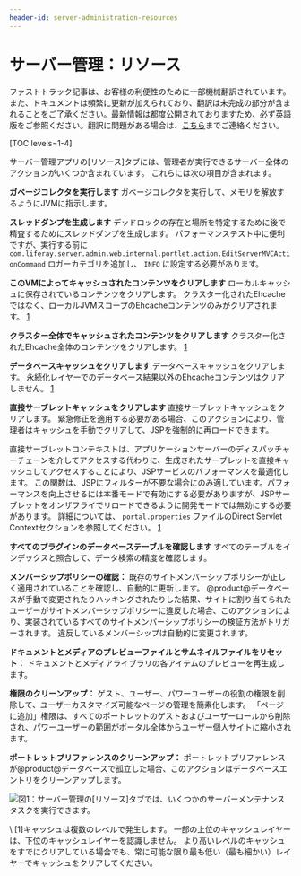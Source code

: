 ```yaml
---
header-id: server-administration-resources
---
```


# サーバー管理：リソース

<p class="alert alert-info"><span class="wysiwyg-color-blue120">ファストトラック記事は、お客様の利便性のために一部機械翻訳されています。また、ドキュメントは頻繁に更新が加えられており、翻訳は未完成の部分が含まれることをご了承ください。最新情報は都度公開されておりますため、必ず英語版をご参照ください。翻訳に問題がある場合は、<a href="mailto:support-content-jp@liferay.com">こちら</a>までご連絡ください。</span></p>

[TOC levels=1-4]

サーバー管理アプリの[リソース]タブには、管理者が実行できるサーバー全体のアクションがいくつか含まれています。 これらには次の項目が含まれます。

**ガベージコレクタを実行します** ガベージコレクタを実行して、メモリを解放するようにJVMに指示します。

**スレッドダンプを生成します** デッドロックの存在と場所を特定するために後で精査するためにスレッドダンプを生成します。 パフォーマンステスト中に便利ですが、実行する前に `com.liferay.server.admin.web.internal.portlet.action.EditServerMVCActionCommand` ロガーカテゴリを追加し、 `INFO` に設定する必要があります。

**このVMによってキャッシュされたコンテンツをクリアします** ローカルキャッシュに保存されているコンテンツをクリアします。 クラスター化されたEhcacheではなく、ローカルJVMスコープのEhcacheコンテンツのみがクリアされます。 [1](#one)

**クラスター全体でキャッシュされたコンテンツをクリアします** クラスター化されたEhcache全体のコンテンツをクリアします。 [1](#one)

**データベースキャッシュをクリアします** データベースキャッシュをクリアします。 永続化レイヤーでのデータベース結果以外のEhcacheコンテンツはクリアしません。 [1](#one)

**直接サーブレットキャッシュをクリアします** 直接サーブレットキャッシュをクリアします。 緊急修正を適用する必要がある場合、このアクションにより、管理者はキャッシュを手動でクリアして、JSPを強制的に再ロードできます。

直接サーブレットコンテキストは、アプリケーションサーバーのディスパッチャーチェーンを介してアクセスする代わりに、生成されたサーブレットを直接キャッシュしてアクセスすることにより、JSPサービスのパフォーマンスを最適化します。 この関数は、JSPにフィルターが不要な場合にのみ適しています。パフォーマンスを向上させるには本番モードで有効にする必要がありますが、JSPサーブレットをオンザフライでリロードできるように開発モードでは無効にする必要があります。 詳細については、 `portal.properties` ファイルのDirect Servlet Contextセクションを参照してください。 [1](#one)

**すべてのプラグインのデータベーステーブルを確認します** すべてのテーブルをインデックスと照合して、データ検索の精度を確認します。

**メンバーシップポリシーの確認：** 既存のサイトメンバーシップポリシーが正しく適用されていることを確認し、自動的に更新します。 @product@データベースが手動で変更されたりハッキングされたりした結果、サイトに割り当てられたユーザーがサイトメンバーシップポリシーに違反した場合、このアクションにより、実装されているすべてのサイトメンバーシップポリシーの検証方法がトリガーされます。 違反しているメンバーシップは自動的に変更されます。

**ドキュメントとメディアのプレビューファイルとサムネイルファイルをリセット：** ドキュメントとメディアライブラリの各アイテムのプレビューを再生成します。

**権限のクリーンアップ：** ゲスト、ユーザー、パワーユーザーの役割の権限を削除して、ユーザーカスタマイズ可能なページの管理を簡素化します。 「ページに追加」権限は、すべてのポートレットのゲストおよびユーザーロールから削除され、パワーユーザーの範囲がポータル全体からユーザー個人サイトに縮小されます。

**ポートレットプリファレンスのクリーンアップ：** ポートレットプリファレンスが@product@データベースで孤立した場合、このアクションはデータベースエントリをクリーンアップします。

![図1：サーバー管理の[リソース]タブでは、いくつかのサーバーメンテナンスタスクを実行できます。](../../../../images/server-admin-resources.png)

\ [<a name="one">1</a>\]キャッシュは複数のレベルで発生します。 一部の上位のキャッシュレイヤーは、下位のキャッシュレイヤーを認識しません。 より高いレベルのキャッシュをすでにクリアしている場合でも、常に可能な限り最も低い（最も細かい）レイヤーでキャッシュをクリアしてください。
